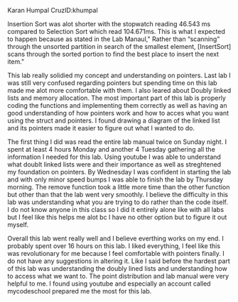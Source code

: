 Karan Humpal CruzID:khumpal

Insertion Sort was alot shorter with the stopwatch reading 46.543 ms compared to Selection Sort which read 104.671ms. This is  what I expected to happen because as stated in the Lab Manaul," Rather than “scanning” through the unsorted partition in search of the smallest element, [InsertSort] scans through the sorted portion to find the best place to insert the next 
item."

This lab really solidied my concept and understanding on pointers. Last lab I was still very confused regarding pointers but spending time on this lab made me alot more comfortable with them. I also leared about Doubly linked lists and memory allocation. The most important part of this lab is properly coding the functions and implementing them correctly as well as having an good understanding of how pointers work and how to acces what you want using the struct and pointers. I found drawing a diagram of the linked list and its pointers made it easier to figure out what I wanted to do.

The first thing I did was read the entire lab manual twice on Sunday night. I spent at least 4 hours Monday and another 4 Tuesday gathering all the information I needed for this lab. Using youtube I was able to understand what doublt linked lists were and their importance as well as streghtened my foundation on pointers. By Wednesday I was confident in starting the lab and with only minor speed bumps I was able to finish the lab by Thursday morning. The remove function took a little more time than the other function but other than that the lab went very smoothly. I believe the difficulty in this lab was understanding what you are trying to do rather than the code itself. I do not know anyone in this class so I did it entirely alone like with all labs but I feel like this helps me alot bc I have no other option but to figure it out myself.

Overall this lab went really well and I believe everthing works on my end. I probably spent over 16 hours on this lab. I liked everything, I feel like this was revolutionary for me because I feel comfortable with pointers finally. I do not have any suggestions in altering it. Like I said before the hardest part of this lab was understanding the doubly lined lists and understanding how to access what we want to. The point distribution and lab manual were very helpful to me. I found using youtube and especially an account called mycodeschool prepared me the most for this lab.

